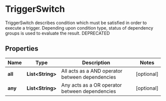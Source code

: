 

# TriggerSwitch

TriggerSwitch describes condition which must be satisfied in order to execute a trigger. Depending upon condition type, status of dependency groups is used to evaluate the result. DEPRECATED
## Properties

Name | Type | Description | Notes
------------ | ------------- | ------------- | -------------
**all** | **List&lt;String&gt;** | All acts as a AND operator between dependencies |  [optional]
**any** | **List&lt;String&gt;** | Any acts as a OR operator between dependencies |  [optional]



